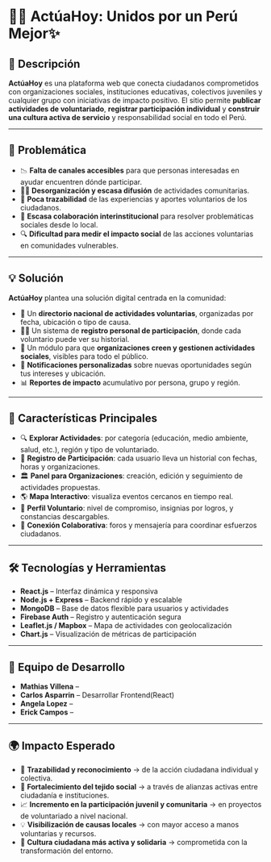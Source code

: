# 🌱🤝 ActúaHoy: Unidos por un Perú Mejor✨

## 📖 Descripción

**ActúaHoy** es una plataforma web que conecta ciudadanos comprometidos con organizaciones sociales, instituciones educativas, colectivos juveniles y cualquier grupo con iniciativas de impacto positivo. El sitio permite **publicar actividades de voluntariado**, **registrar participación individual** y **construir una cultura activa de servicio** y responsabilidad social en todo el Perú.

---

## 🧐 Problemática

- 📉 **Falta de canales accesibles** para que personas interesadas en ayudar encuentren dónde participar.  
- 🤷‍♂️ **Desorganización y escasa difusión** de actividades comunitarias.  
- 📂 **Poca trazabilidad** de las experiencias y aportes voluntarios de los ciudadanos.  
- 💬 **Escasa colaboración interinstitucional** para resolver problemáticas sociales desde lo local.  
- 🔍 **Dificultad para medir el impacto social** de las acciones voluntarias en comunidades vulnerables.

---

## 💡 Solución

**ActúaHoy** plantea una solución digital centrada en la comunidad:

- 🧭 Un **directorio nacional de actividades voluntarias**, organizadas por fecha, ubicación o tipo de causa.  
- 🧑‍💻 Un sistema de **registro personal de participación**, donde cada voluntario puede ver su historial.  
- 🏢 Un módulo para que **organizaciones creen y gestionen actividades sociales**, visibles para todo el público.  
- 📲 **Notificaciones personalizadas** sobre nuevas oportunidades según tus intereses y ubicación.  
- 📊 **Reportes de impacto** acumulativo por persona, grupo y región.

---

## 🚀 Características Principales

- 🔍 **Explorar Actividades**: por categoría (educación, medio ambiente, salud, etc.), región y tipo de voluntariado.  
- 📝 **Registro de Participación**: cada usuario lleva un historial con fechas, horas y organizaciones.  
- 🏛️ **Panel para Organizaciones**: creación, edición y seguimiento de actividades propuestas.  
- 🌎 **Mapa Interactivo**: visualiza eventos cercanos en tiempo real.  
- 💼 **Perfil Voluntario**: nivel de compromiso, insignias por logros, y constancias descargables.  
- 🤝 **Conexión Colaborativa**: foros y mensajería para coordinar esfuerzos ciudadanos.

---

## 🛠️ Tecnologías y Herramientas

- **React.js** – Interfaz dinámica y responsiva  
- **Node.js + Express** – Backend rápido y escalable  
- **MongoDB** – Base de datos flexible para usuarios y actividades  
- **Firebase Auth** – Registro y autenticación segura  
- **Leaflet.js / Mapbox** – Mapa de actividades con geolocalización  
- **Chart.js** – Visualización de métricas de participación  

---

## 👥 Equipo de Desarrollo

- **Mathias Villena** –  
- **Carlos Asparrin** – Desarrollar Frontend(React)
- **Angela Lopez** –  
- **Erick Campos** –   

---

## 🌍 Impacto Esperado

- 🧾 **Trazabilidad y reconocimiento** -> de la acción ciudadana individual y colectiva.  
- 🤝 **Fortalecimiento del tejido social** -> a través de alianzas activas entre ciudadanía e instituciones.  
- 📈 **Incremento en la participación juvenil y comunitaria** -> en proyectos de voluntariado a nivel nacional.  
- 💡 **Visibilización de causas locales** -> con mayor acceso a manos voluntarias y recursos.  
- 📣 **Cultura ciudadana más activa y solidaria** -> comprometida con la transformación del entorno.

